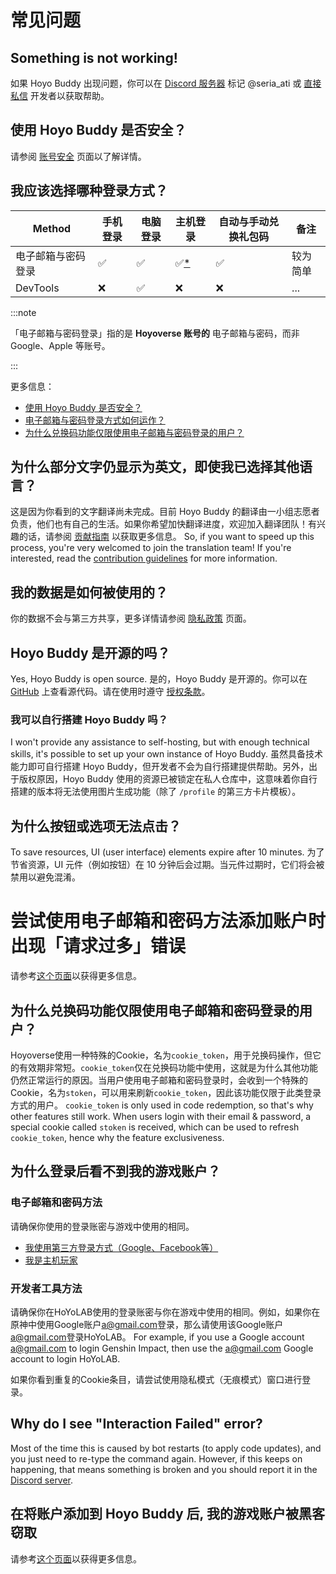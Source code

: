 <!-- markdownlint-disable MD026 MD040 MD047 -->

# 常见问题

## Something is not working!

如果 Hoyo Buddy 出现问题，你可以在 [Discord 服务器](https://link.seria.moe/hb-dc) 标记 @seria_ati 或 [直接私信](https://discord.com/users/410036441129943050) 开发者以获取帮助。

## 使用 Hoyo Buddy 是否安全？

请参阅 [账号安全](./Account-Security.md) 页面以了解详情。

## 我应该选择哪种登录方式？

| Method    | 手机登录 | 电脑登录 | 主机登录                     | 自动与手动兑换礼包码 | 备注                                                  |
| --------- | ---- | ---- | ------------------------ | ---------- | --------------------------------------------------- |
| 电子邮箱与密码登录 | ✅    | ✅    | ✅[\*](./Before-Start.md) | ✅          | 较为简单                                                |
| DevTools  | ❌    | ✅    | ❌                        | ❌          | ... |

:::note

「电子邮箱与密码登录」指的是 **Hoyoverse 账号的** 电子邮箱与密码，而非 Google、Apple 等账号。

:::

更多信息：

- [使用 Hoyo Buddy 是否安全？](./Account-Security.md)
- [电子邮箱与密码登录方式如何运作？](./Account-Security.md#电子邮箱和密码登录方式如何运作)
- [为什么兑换码功能仅限使用电子邮箱与密码登录的用户？](#为什么兑换码功能仅限使用电子邮箱和密码登录的用户)

## 为什么部分文字仍显示为英文，即使我已选择其他语言？

这是因为你看到的文字翻译尚未完成。目前 Hoyo Buddy 的翻译由一小组志愿者负责，他们也有自己的生活。如果你希望加快翻译进度，欢迎加入翻译团队！有兴趣的话，请参阅 [贡献指南](https://github.com/seriaati/hoyo-buddy/blob/main/CONTRIBUTING.md) 以获取更多信息。 So, if you want to speed up this process, you're very welcomed to join the translation team! If you're interested, read the [contribution guidelines](https://github.com/seriaati/hoyo-buddy/blob/main/CONTRIBUTING.md) for more information.

## 我的数据是如何被使用的？

你的数据不会与第三方共享，更多详情请参阅 [隐私政策](https://github.com/seriaati/hoyo-buddy/blob/main/PRIVACY.md) 页面。

## Hoyo Buddy 是开源的吗？

Yes, Hoyo Buddy is open source. 是的，Hoyo Buddy 是开源的。你可以在 [GitHub](https://github.com/seriaati/hoyo-buddy/) 上查看源代码。请在使用时遵守 [授权条款](https://github.com/seriaati/hoyo-buddy/blob/main/LICENSE)。

### 我可以自行搭建 Hoyo Buddy 吗？

I won't provide any assistance to self-hosting, but with enough technical skills, it's possible to set up your own instance of Hoyo Buddy. 虽然具备技术能力即可自行搭建 Hoyo Buddy，但开发者不会为自行搭建提供帮助。另外，出于版权原因，Hoyo Buddy 使用的资源已被锁定在私人仓库中，这意味着你自行搭建的版本将无法使用图片生成功能（除了 `/profile` 的第三方卡片模板）。

## 为什么按钮或选项无法点击？

To save resources, UI (user interface) elements expire after 10 minutes. 为了节省资源，UI 元件（例如按钮）在 10 分钟后会过期。当元件过期时，它们将会被禁用以避免混淆。

# 尝试使用电子邮箱和密码方法添加账户时出现「请求过多」错误

请参考[这个页面](./too-many-requests.md)以获得更多信息。

## 为什么兑换码功能仅限使用电子邮箱和密码登录的用户？

Hoyoverse使用一种特殊的Cookie，名为`cookie_token`，用于兑换码操作，但它的有效期非常短。`cookie_token`仅在兑换码功能中使用，这就是为什么其他功能仍然正常运行的原因。当用户使用电子邮箱和密码登录时，会收到一个特殊的Cookie，名为`stoken`，可以用来刷新`cookie_token`，因此该功能仅限于此类登录方式的用户。 `cookie_token` is only used in code redemption, so that's why other features still work. When users login with their email & password, a special cookie called `stoken` is received, which can be used to refresh `cookie_token`, hence why the feature exclusiveness.

## 为什么登录后看不到我的游戏账户？

### 电子邮箱和密码方法

请确保你使用的登录账密与游戏中使用的相同。

- [我使用第三方登录方式（Google、Facebook等）](./Before-Start.md#我使用第三方服务登录)
- [我是主机玩家](./Before-Start.md#我是主机玩家)

### 开发者工具方法

请确保你在HoYoLAB使用的登录账密与你在游戏中使用的相同。例如，如果你在原神中使用Google账户[a@gmail.com](mailto:a@gmail.com)登录，那么请使用该Google账户[a@gmail.com](mailto:a@gmail.com)登录HoYoLAB。 For example, if you use a Google account [a@gmail.com](mailto:a@gmail.com) to login Genshin Impact, then use the [a@gmail.com](mailto:a@gmail.com) Google account to login HoYoLAB.

如果你看到重复的Cookie条目，请尝试使用隐私模式（无痕模式）窗口进行登录。

## Why do I see "Interaction Failed" error?

Most of the time this is caused by bot restarts (to apply code updates), and you just need to re-type the command again. However, if this keeps on happening, that means something is broken and you should report it in the [Discord server](https://link.seria.moe/hb-dc).

## 在将账户添加到 Hoyo Buddy 后, 我的游戏账户被黑客窃取

请参考[这个页面](./account-hacked.md)以获得更多信息。